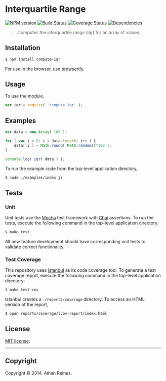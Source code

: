 Interquartile Range
===
[![NPM version][npm-image]][npm-url] [![Build Status][travis-image]][travis-url] [![Coverage Status][coveralls-image]][coveralls-url] [![Dependencies][dependencies-image]][dependencies-url]

> Computes the interquartile range (iqr) for an array of values.


## Installation

``` bash
$ npm install compute-iqr
```

For use in the browser, use [browserify](https://github.com/substack/node-browserify).


## Usage

To use the module,

``` javascript
var iqr = require( 'compute-iqr' );
```


## Examples

``` javascript
var data = new Array( 100 );

for ( var i = 0; i < data.length; i++ ) {
	data[ i ] = Math.round( Math.random()*100 );
}

console.log( iqr( data ) );
```

To run the example code from the top-level application directory,

``` bash
$ node ./examples/index.js
```


## Tests

### Unit

Unit tests use the [Mocha](http://visionmedia.github.io/mocha) test framework with [Chai](http://chaijs.com) assertions. To run the tests, execute the following command in the top-level application directory:

``` bash
$ make test
```

All new feature development should have corresponding unit tests to validate correct functionality.


### Test Coverage

This repository uses [Istanbul](https://github.com/gotwarlost/istanbul) as its code coverage tool. To generate a test coverage report, execute the following command in the top-level application directory:

``` bash
$ make test-cov
```

Istanbul creates a `./reports/coverage` directory. To access an HTML version of the report,

``` bash
$ open reports/coverage/lcov-report/index.html
```


## License

[MIT license](http://opensource.org/licenses/MIT). 


---
## Copyright

Copyright &copy; 2014. Athan Reines.


[npm-image]: http://img.shields.io/npm/v/compute-iqr.svg
[npm-url]: https://npmjs.org/package/compute-iqr

[travis-image]: http://img.shields.io/travis/compute-io/iqr/master.svg
[travis-url]: https://travis-ci.org/compute-io/iqr

[coveralls-image]: https://img.shields.io/coveralls/compute-io/iqr/master.svg
[coveralls-url]: https://coveralls.io/r/compute-io/iqr?branch=master

[dependencies-image]: http://img.shields.io/david/compute-io/iqr.svg
[dependencies-url]: https://david-dm.org/compute-io/iqr

[dev-dependencies-image]: http://img.shields.io/david/dev/compute-io/iqr.svg
[dev-dependencies-url]: https://david-dm.org/dev/compute-io/iqr

[github-issues-image]: http://img.shields.io/github/issues/compute-io/iqr.svg
[github-issues-url]: https://github.com/compute-io/iqr/issues